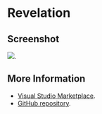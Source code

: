 # Revelation



## Screenshot
![](https://raw.githubusercontent.com/gerane/VSCodeThemes/master/gerane.Theme-Revelation/screenshot.png).


## More Information
* [Visual Studio Marketplace](https://marketplace.visualstudio.com/items/gerane.Theme-Revelation).
* [GitHub repository](https://github.com/gerane/VSCodeThemes).
